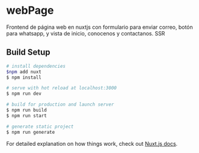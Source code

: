# webPage
Frontend de página web en nuxtjs con formulario para enviar correo, botón para whatsapp, y vista de inicio, conocenos y contactanos. SSR

## Build Setup

```bash
# install dependencies
$npm add nuxt
$ npm install

# serve with hot reload at localhost:3000
$ npm run dev

# build for production and launch server
$ npm run build
$ npm run start

# generate static project
$ npm run generate
```

For detailed explanation on how things work, check out [Nuxt.js docs](https://nuxtjs.org).
